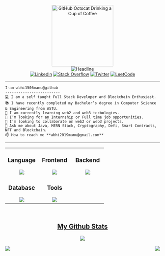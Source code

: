 <div>
    <div align=center>
        <img src="https://octodex.github.com/images/manufacturetocat.png" alt="GitHub Octocat Drinking a Cup of Coffee" height="200">
    </div>
    <div align=center>
        <img src="https://readme-typing-svg.herokuapp.com?color=%236FDA44&size=32&center=true&vCenter=true&width=600&height=50&lines=Hi+there+I'm+Abhimanyu+%F0%9F%91%8B;Computer+Science+Student;Full+Stack+Developer;Blockchain+enthusiast" alt="Headline" />
     </div>
        <div align=center>
        <a href="https://www.linkedin.com/in/abhimanyu1506/"><img src="https://img.shields.io/badge/Linkedin-0077b5?style=flat&logo=linkedin" alt="LinkedIn" /></a>
        <a href="https://stackoverflow.com/users/21071737/abhimanyu-kumar"><img src="https://img.shields.io/badge/Stack Overflow-f48024?style=flat&logo=stackoverflow&logoColor=white" alt="Stack Overflow" /></a>
        <a href="https://twitter.com/Abhiman28397655"><img src="https://img.shields.io/badge/Twitter-1DA1F2?style=flat&logo=twitter&logoColor=white" alt="Twitter" /></a>
        <a href="https://leetcode.com/abhi2019manu/"><img src="https://img.shields.io/badge/-LeetCode-FFA116?style=flat&logo=LeetCode&logoColor=black" alt="LeetCode" /></a>
    </div>
   </div>
<!--    <img align="left" src="https://github.com/I-am-vishalmaurya/I-am-vishalmaurya/blob/main/cropped_image.png" alt="Unfortunately I didn't find the author of the pic, feel to open a pull request if found" width="320" /> -->
<hr>

```
I-am-abhi1506manu@github
-------------------------
💻 I am a self taught Full Stack Developer and Blockchain Enthusiast.
📚 I have recently completed my Bachelor’s degree in Computer Science & Engineering from ASTU. 
🌱 I am currently learning web2 and web3 tecbologies.
🤔 I’m looking for an Internship or Full time job opportunities.
👯 I’m looking to collaborate on web2 or web3 projects.
💬 Ask me about Java, MERN Stack, Cryptography, Defi, Smart Contracts, NFT and Blockchain.
📫 How to reach me **abhi2019manu@gmail.com**
```
<hr>

<table align="center">
<tr><td valign="top" width="33%">

<h3 align="center">Language </h3>
<div align="center">  
  <a href="https://skillicons.dev">
    <img src="https://skillicons.dev/icons?i=java,python,solidity" />
  </a>
</div>

</td><td align="top" width="33%">
    
<h3 align="center">Frontend </h3>
<div align="center">  
  <a href="https://skillicons.dev">
    <img src="https://skillicons.dev/icons?i=html,css,js,react,nextjs,tailwind" />
  </a>
</div>

</td><td valign="top" width="33%">



<h3 align="center">Backend </h3>
<div align="center">  
  <a href="https://skillicons.dev">
    <img src="https://skillicons.dev/icons?i=nodejs,express" />
  </a>
</div>

</td></tr>

<tr><td valign="top" width="33%">

<h3 align="center">Database </h3>
<div align="center">  
  <a href="https://skillicons.dev">
    <img src="https://skillicons.dev/icons?i=mysql,mongodb" />
  </a>
</div>

</td><td valign="top" width="33%">

<h3 align="center">Tools </h3>
<div align="center">  
  <a href="https://skillicons.dev">
    <img src="https://skillicons.dev/icons?i=git,github,vscode,postman" />
  </a>
</div>

</td>
    
</tr>




</table>

<br/>  
<h2 align="center"><u>My Github Stats</u></h2>
<p align="center">
<img align="center" src="https://github-readme-stats.vercel.app/api/top-langs/?username=abhi1506manu&layout=compact&theme=github_dark&langs_count=10&exclude_repo=kasweb">
<br>
<br>
<img align="left" src="https://github-readme-stats.vercel.app/api?username=abhi1506manu&count_private=true&show_icons=trueline_height=21&theme=github_dark">	
<img align="right" src="https://github-readme-streak-stats.herokuapp.com/?user=abhi1506manu&theme=holi-theme">
</p>
